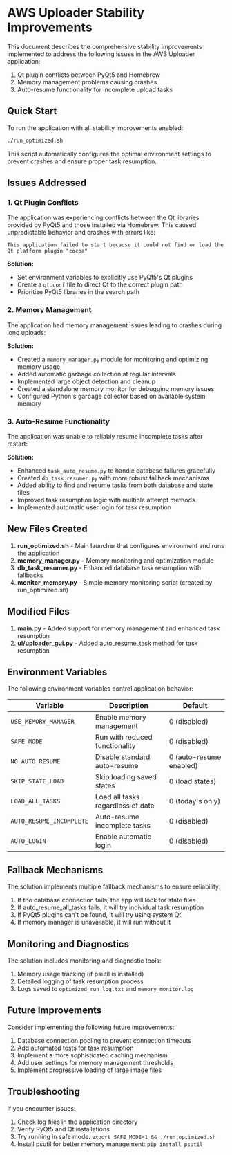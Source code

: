 # AWS Uploader Stability Improvements

This document describes the comprehensive stability improvements implemented to address the following issues in the AWS Uploader application:

1. Qt plugin conflicts between PyQt5 and Homebrew
2. Memory management problems causing crashes
3. Auto-resume functionality for incomplete upload tasks

## Quick Start

To run the application with all stability improvements enabled:

```bash
./run_optimized.sh
```

This script automatically configures the optimal environment settings to prevent crashes and ensure proper task resumption.

## Issues Addressed

### 1. Qt Plugin Conflicts

The application was experiencing conflicts between the Qt libraries provided by PyQt5 and those installed via Homebrew. This caused unpredictable behavior and crashes with errors like:

```
This application failed to start because it could not find or load the Qt platform plugin "cocoa"
```

**Solution:**
- Set environment variables to explicitly use PyQt5's Qt plugins
- Create a `qt.conf` file to direct Qt to the correct plugin path
- Prioritize PyQt5 libraries in the search path

### 2. Memory Management

The application had memory management issues leading to crashes during long uploads:

**Solution:**
- Created a `memory_manager.py` module for monitoring and optimizing memory usage
- Added automatic garbage collection at regular intervals
- Implemented large object detection and cleanup
- Created a standalone memory monitor for debugging memory issues
- Configured Python's garbage collector based on available system memory

### 3. Auto-Resume Functionality

The application was unable to reliably resume incomplete tasks after restart:

**Solution:**
- Enhanced `task_auto_resume.py` to handle database failures gracefully
- Created `db_task_resumer.py` with more robust fallback mechanisms
- Added ability to find and resume tasks from both database and state files
- Improved task resumption logic with multiple attempt methods
- Implemented automatic user login for task resumption

## New Files Created

1. **run_optimized.sh** - Main launcher that configures environment and runs the application
2. **memory_manager.py** - Memory monitoring and optimization module
3. **db_task_resumer.py** - Enhanced database task resumption with fallbacks
4. **monitor_memory.py** - Simple memory monitoring script (created by run_optimized.sh)

## Modified Files

1. **main.py** - Added support for memory management and enhanced task resumption
2. **ui/uploader_gui.py** - Added auto_resume_task method for task resumption

## Environment Variables

The following environment variables control application behavior:

| Variable | Description | Default |
|----------|-------------|---------|
| `USE_MEMORY_MANAGER` | Enable memory management | 0 (disabled) |
| `SAFE_MODE` | Run with reduced functionality | 0 (disabled) |
| `NO_AUTO_RESUME` | Disable standard auto-resume | 0 (auto-resume enabled) |
| `SKIP_STATE_LOAD` | Skip loading saved states | 0 (load states) |
| `LOAD_ALL_TASKS` | Load all tasks regardless of date | 0 (today's only) |
| `AUTO_RESUME_INCOMPLETE` | Auto-resume incomplete tasks | 0 (disabled) |
| `AUTO_LOGIN` | Enable automatic login | 0 (disabled) |

## Fallback Mechanisms

The solution implements multiple fallback mechanisms to ensure reliability:

1. If the database connection fails, the app will look for state files
2. If auto_resume_all_tasks fails, it will try individual task resumption
3. If PyQt5 plugins can't be found, it will try using system Qt
4. If memory manager is unavailable, it will run without it

## Monitoring and Diagnostics

The solution includes monitoring and diagnostic tools:

1. Memory usage tracking (if psutil is installed)
2. Detailed logging of task resumption process
3. Logs saved to `optimized_run_log.txt` and `memory_monitor.log`

## Future Improvements

Consider implementing the following future improvements:

1. Database connection pooling to prevent connection timeouts
2. Add automated tests for task resumption
3. Implement a more sophisticated caching mechanism
4. Add user settings for memory management thresholds
5. Implement progressive loading of large image files

## Troubleshooting

If you encounter issues:

1. Check log files in the application directory
2. Verify PyQt5 and Qt installations
3. Try running in safe mode: `export SAFE_MODE=1 && ./run_optimized.sh`
4. Install psutil for better memory management: `pip install psutil` 